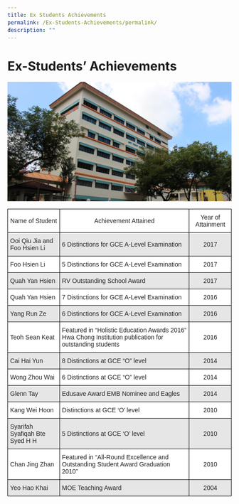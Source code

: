 ```yaml
---
title: Ex Students Achievements
permalink: /Ex-Students-Achievements/permalink/
description: ""
---
```

Ex-Students’ Achievements
=========================
![](/images/ITQ.jpg)

<style type="text/css">
.tg  {border-collapse:collapse;border-spacing:0;}
.tg td{border-color:black;border-style:solid;border-width:1px;font-family:Arial, sans-serif;font-size:14px;
  overflow:hidden;padding:10px 5px;word-break:normal;}
.tg th{border-color:black;border-style:solid;border-width:1px;font-family:Arial, sans-serif;font-size:14px;
  font-weight:normal;overflow:hidden;padding:10px 5px;word-break:normal;}
.tg .tg-h5mn{background-color:#E6E6E6;color:#222;text-align:left;vertical-align:middle}
.tg .tg-a3j2{background-color:#FFF;color:#222;text-align:center;vertical-align:middle}
.tg .tg-gj5f{background-color:#E6E6E6;color:#222;text-align:center;vertical-align:middle}
.tg .tg-1ppo{background-color:#FFF;color:#222;text-align:left;vertical-align:middle}
</style>
<table class="tg">
<thead>
  <tr>
    <th class="tg-a3j2">Name of Student</th>
    <th class="tg-a3j2">Achievement Attained</th>
    <th class="tg-a3j2">Year of Attainment</th>
  </tr>
</thead>
<tbody>
  <tr>
    <td class="tg-h5mn">Ooi Qiu Jia and Foo Hsien Li</td>
    <td class="tg-h5mn">6 Distinctions for GCE A-Level Examination</td>
    <td class="tg-gj5f">2017</td>
  </tr>
  <tr>
    <td class="tg-1ppo">Foo Hsien Li</td>
    <td class="tg-1ppo">5 Distinctions for GCE A-Level Examination</td>
    <td class="tg-a3j2">2017</td>
  </tr>
  <tr>
    <td class="tg-h5mn">Quah Yan Hsien</td>
    <td class="tg-h5mn">RV Outstanding School Award</td>
    <td class="tg-gj5f">2017</td>
  </tr>
  <tr>
    <td class="tg-1ppo">Quah Yan Hsien</td>
    <td class="tg-1ppo">7 Distinctions for GCE A-Level Examination</td>
    <td class="tg-a3j2">2016</td>
  </tr>
  <tr>
    <td class="tg-h5mn">Yang Run Ze</td>
    <td class="tg-h5mn">6 Distinctions for GCE A-Level Examination</td>
    <td class="tg-gj5f">2016</td>
  </tr>
  <tr>
    <td class="tg-1ppo">Teoh Sean Keat</td>
    <td class="tg-1ppo">Featured in “Holistic Education Awards 2016” Hwa Chong Institution publication for outstanding students</td>
    <td class="tg-a3j2">2016</td>
  </tr>
  <tr>
    <td class="tg-h5mn">Cai Hai Yun</td>
    <td class="tg-h5mn">8 Distinctions at GCE “O” level</td>
    <td class="tg-gj5f">2014</td>
  </tr>
  <tr>
    <td class="tg-1ppo">Wong Zhou Wai</td>
    <td class="tg-1ppo">6 Distinctions at GCE “O” level</td>
    <td class="tg-a3j2">2014</td>
  </tr>
  <tr>
    <td class="tg-h5mn">Glenn Tay</td>
    <td class="tg-h5mn">Edusave Award EMB Nominee and Eagles</td>
    <td class="tg-gj5f">2014</td>
  </tr>
  <tr>
    <td class="tg-1ppo">Kang Wei Hoon</td>
    <td class="tg-1ppo">Distinctions at GCE ‘O’ level</td>
    <td class="tg-a3j2">2010</td>
  </tr>
  <tr>
    <td class="tg-h5mn">Syarifah Syafiqah Bte Syed H H</td>
    <td class="tg-h5mn">5 Distinctions at GCE ‘O’ level</td>
    <td class="tg-gj5f">2010</td>
  </tr>
  <tr>
    <td class="tg-1ppo">Chan Jing Zhan</td>
    <td class="tg-1ppo">Featured in “All-Round Excellence and Outstanding Student Award Graduation 2010”</td>
    <td class="tg-a3j2">2010</td>
  </tr>
  <tr>
    <td class="tg-h5mn">Yeo Hao Khai</td>
    <td class="tg-h5mn">MOE Teaching Award</td>
    <td class="tg-gj5f">2004</td>
  </tr>
</tbody>
</table>